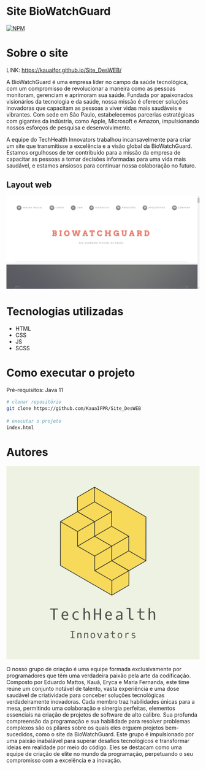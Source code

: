 # Site BioWatchGuard
[![NPM](https://img.shields.io/npm/l/react)](https://github.com/KauaIFPR/Site_DesWEB/blob/main/LICENSE) 

# Sobre o site

LINK: https://kauaifpr.github.io/Site_DesWEB/

A BioWatchGuard é uma empresa líder no campo da saúde tecnológica, com um compromisso de revolucionar a maneira como as pessoas monitoram, gerenciam e aprimoram sua saúde. Fundada por apaixonados visionários da tecnologia e da saúde, nossa missão é oferecer soluções inovadoras que capacitam as pessoas a viver vidas mais saudáveis e vibrantes. Com sede em São Paulo, estabelecemos parcerias estratégicas com gigantes da indústria, como Apple, Microsoft e Amazon, impulsionando nossos esforços de pesquisa e desenvolvimento.

A equipe do TechHealth Innovators trabalhou incansavelmente para criar um site que transmitisse a excelência e a visão global da BioWatchGuard. Estamos orgulhosos de ter contribuído para a missão da empresa de capacitar as pessoas a tomar decisões informadas para uma vida mais saudável, e estamos ansiosos para continuar nossa colaboração no futuro.

## Layout web

![Web 2](https://github.com/KauaIFPR/Site_DesWEB/blob/main/images/layout.png)

# Tecnologias utilizadas
- HTML
- CSS
- JS
- SCSS

# Como executar o projeto
Pré-requisitos: Java 11
```bash
# clonar repositório
git clone https://github.com/KauaIFPR/Site_DesWEB

# executar o projeto
index.html
```
# Autores

![Web 2](https://github.com/KauaIFPR/Site_DesWEB/blob/main/images/equipe.png)

O nosso grupo de criação é uma equipe formada exclusivamente por programadores que têm uma verdadeira paixão pela arte da codificação. Composto por Eduardo Mattos, Kauã, Eryca e Maria Fernanda, este time reúne um conjunto notável de talento, vasta experiência e uma dose saudável de criatividade para conceber soluções tecnológicas verdadeiramente inovadoras. Cada membro traz habilidades únicas para a mesa, permitindo uma colaboração e sinergia perfeitas, elementos essenciais na criação de projetos de software de alto calibre.
Sua profunda compreensão da programação e sua habilidade para resolver problemas complexos são os pilares sobre os quais eles erguem projetos bem-sucedidos, como o site da BioWatchGuard. Este grupo é impulsionado por uma paixão inabalável para superar desafios tecnológicos e transformar ideias em realidade por meio do código. Eles se destacam como uma equipe de criação de elite no mundo da programação, perpetuando o seu compromisso com a excelência e a inovação.




